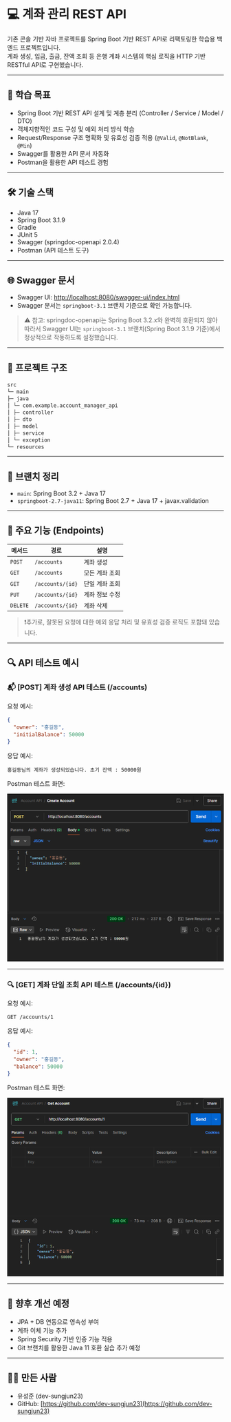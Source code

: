 # 💻 계좌 관리 REST API

기존 콘솔 기반 자바 프로젝트를 Spring Boot 기반 REST API로 리팩토링한 학습용 백엔드 프로젝트입니다.  
계좌 생성, 입금, 출금, 잔액 조회 등 은행 계좌 시스템의 핵심 로직을 HTTP 기반 RESTful API로 구현했습니다.

---

## 🎯 학습 목표

- Spring Boot 기반 REST API 설계 및 계층 분리 (Controller / Service / Model / DTO)
- 객체지향적인 코드 구성 및 예외 처리 방식 학습
- Request/Response 구조 명확화 및 유효성 검증 적용 (`@Valid`, `@NotBlank`, `@Min`)
- Swagger를 활용한 API 문서 자동화
- Postman을 활용한 API 테스트 경험

---

## 🛠 기술 스택

- Java 17  
- Spring Boot 3.1.9  
- Gradle  
- JUnit 5  
- Swagger (springdoc-openapi 2.0.4)  
- Postman (API 테스트 도구)

---

## 🌐 Swagger 문서

- Swagger UI: [http://localhost:8080/swagger-ui/index.html](http://localhost:8080/swagger-ui/index.html)  
- Swagger 문서는 `springboot-3.1` 브랜치 기준으로 확인 가능합니다.

> ⚠️ 참고: springdoc-openapi는 Spring Boot 3.2.x와 완벽히 호환되지 않아  
> 따라서 Swagger UI는 `springboot-3.1` 브랜치(Spring Boot 3.1.9 기준)에서 정상적으로 작동하도록 설정했습니다.
---

## 📂 프로젝트 구조 

```
src
└─ main
├─ java
│ └─ com.example.account_manager_api
│ ├─ controller
│ ├─ dto
│ ├─ model
│ ├─ service
│ └─ exception
└─ resources
```

---

## 🧪 브랜치 정리
- `main`: Spring Boot 3.2 + Java 17
- `springboot-2.7-java11`: Spring Boot 2.7 + Java 17 + javax.validation

---

## 📌 주요 기능 (Endpoints)

| 메서드 | 경로 | 설명 |
|--------|------|------|
| `POST` | `/accounts` | 계좌 생성 |
| `GET` | `/accounts` | 모든 계좌 조회 |
| `GET` | `/accounts/{id}` | 단일 계좌 조회 |
| `PUT` | `/accounts/{id}` | 계좌 정보 수정 |
| `DELETE` | `/accounts/{id}` | 계좌 삭제 |

> ❗추가로, 잘못된 요청에 대한 예외 응답 처리 및 유효성 검증 로직도 포함돼 있습니다.

---

## 🔍 API 테스트 예시

### 📬 [POST] 계좌 생성 API 테스트 (/accounts)

요청 예시:

```json
{
  "owner": "홍길동",
  "initialBalance": 50000
}
```

응답 예시:

```
홍길동님의 계좌가 생성되었습니다. 초기 잔액 : 50000원
```

Postman 테스트 화면:

![계좌 생성 결과](images/postman-create-account.png)

---

### 🔍 [GET] 계좌 단일 조회 API 테스트 (/accounts/{id})

요청 예시:

```
GET /accounts/1
```

응답 예시:

```json
{
  "id": 1,
  "owner": "홍길동",
  "balance": 50000
}
```

Postman 테스트 화면:

![계좌 생성 결과](images/postman-get-account.png)

---

## 📝 향후 개선 예정

- JPA + DB 연동으로 영속성 부여  
- 계좌 이체 기능 추가  
- Spring Security 기반 인증 기능 적용  
- Git 브랜치를 활용한 Java 11 호환 실습 추가 예정

---

## 🙋‍♂️ 만든 사람

- 유성준 (dev-sungjun23)  
- GitHub: [https://github.com/dev-sungjun23](https://github.com/dev-sungjun23)









